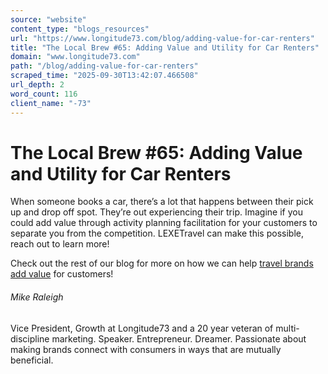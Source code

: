 ```yaml
---
source: "website"
content_type: "blogs_resources"
url: "https://www.longitude73.com/blog/adding-value-for-car-renters"
title: "The Local Brew #65: Adding Value and Utility for Car Renters"
domain: "www.longitude73.com"
path: "/blog/adding-value-for-car-renters"
scraped_time: "2025-09-30T13:42:07.466508"
url_depth: 2
word_count: 116
client_name: "-73"
---
```


# The Local Brew #65: Adding Value and Utility for Car Renters

When someone books a car, there’s a lot that happens between their pick up and drop off spot. They’re out experiencing their trip. Imagine if you could add value through activity planning facilitation for your customers to separate you from the competition. LEXETravel can make this possible, reach out to learn more!

Check out the rest of our blog for more on how we can help [travel brands add value](/blog/the-local-brew-64-lexetravel-helping-otas-meet-consumer-expectation) for customers!

###### Mike Raleigh

Vice President, Growth at Longitude73 and a 20 year veteran of multi-discipline marketing. Speaker. Entrepreneur. Dreamer. Passionate about making brands connect with consumers in ways that are mutually beneficial.